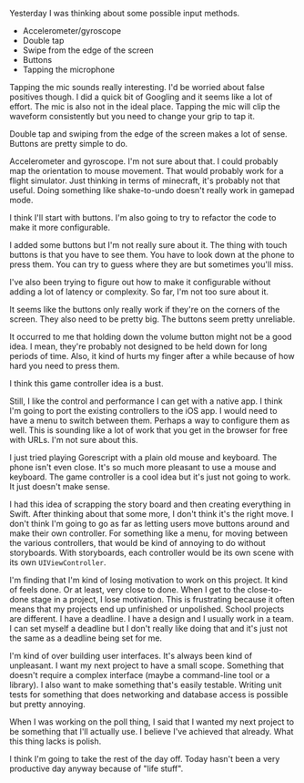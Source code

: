Yesterday I was thinking about some possible input methods.
 - Accelerometer/gyroscope
 - Double tap
 - Swipe from the edge of the screen
 - Buttons
 - Tapping the microphone

Tapping the mic sounds really interesting. I'd be worried about false positives
though. I did a quick bit of Googling and it seems like a lot of effort. The mic
is also not in the ideal place. Tapping the mic will clip the waveform
consistently but you need to change your grip to tap it.

Double tap and swiping from the edge of the screen makes a lot of sense. Buttons
are pretty simple to do.

Accelerometer and gyroscope. I'm not sure about that. I could probably map the
orientation to mouse movement. That would probably work for a flight simulator.
Just thinking in terms of minecraft, it's probably not that useful. Doing
something like shake-to-undo doesn't really work in gamepad mode.

I think I'll start with buttons. I'm also going to try to refactor the code to
make it more configurable.

I added some buttons but I'm not really sure about it. The thing with touch
buttons is that you have to see them. You have to look down at the phone to
press them. You can try to guess where they are but sometimes you'll miss.

I've also been trying to figure out how to make it configurable without adding
a lot of latency or complexity. So far, I'm not too sure about it.

It seems like the buttons only really work if they're on the corners of the
screen. They also need to be pretty big. The buttons seem pretty unreliable.

It occurred to me that holding down the volume button might not be a good idea.
I mean, they're probably not designed to be held down for long periods of time.
Also, it kind of hurts my finger after a while because of how hard you need to
press them.

I think this game controller idea is a bust.

Still, I like the control and performance I can get with a native app. I think
I'm going to port the existing controllers to the iOS app. I would need to have
a menu to switch between them. Perhaps a way to configure them as well. This is
sounding like a lot of work that you get in the browser for free with URLs. I'm
not sure about this.

I just tried playing Gorescript with a plain old mouse and keyboard. The phone
isn't even close. It's so much more pleasant to use a mouse and keyboard. The
game controller is a cool idea but it's just not going to work. It just doesn't
make sense.

I had this idea of scrapping the story board and then creating everything in
Swift. After thinking about that some more, I don't think it's the right move.
I don't think I'm going to go as far as letting users move buttons around and
make their own controller. For something like a menu, for moving between the
various controllers, that would be kind of annoying to do without storyboards.
With storyboards, each controller would be its own scene with its own
`UIViewController`.

I'm finding that I'm kind of losing motivation to work on this project. It kind
of feels done. Or at least, very close to done. When I get to the close-to-done
stage in a project, I lose motivation. This is frustrating because it often
means that my projects end up unfinished or unpolished. School projects are
different. I have a deadline. I have a design and I usually work in a team. I
can set myself a deadline but I don't really like doing that and it's just not
the same as a deadline being set for me.

I'm kind of over building user interfaces. It's always been kind of unpleasant.
I want my next project to have a small scope. Something that doesn't require a
complex interface (maybe a command-line tool or a library). I also want to make
something that's easily testable. Writing unit tests for something that does
networking and database access is possible but pretty annoying.

When I was working on the poll thing, I said that I wanted my next project to be
something that I'll actually use. I believe I've achieved that already. What
this thing lacks is polish.

I think I'm going to take the rest of the day off. Today hasn't been a very
productive day anyway because of "life stuff".
